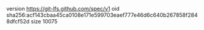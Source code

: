 version https://git-lfs.github.com/spec/v1
oid sha256:acf143cbaa45ca0108e171e599703eaef777e46d6c640b267858f2848dfcf52d
size 10075
